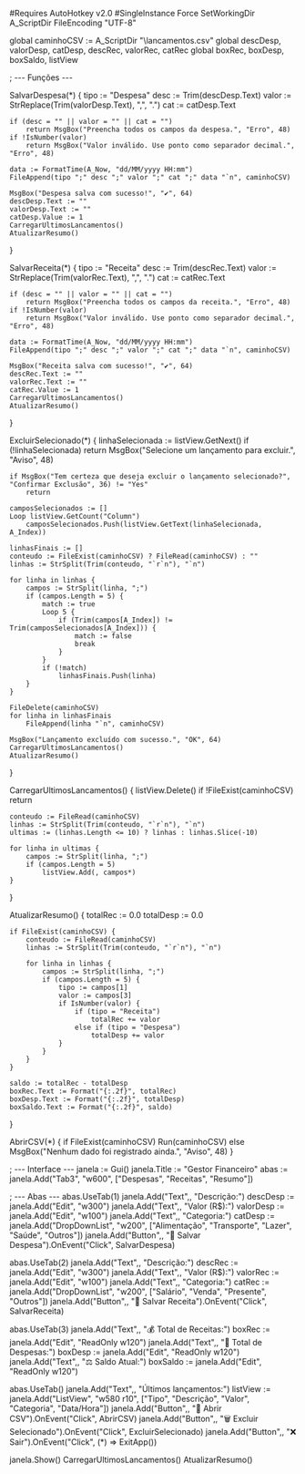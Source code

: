 #Requires AutoHotkey v2.0
#SingleInstance Force
SetWorkingDir A_ScriptDir
FileEncoding "UTF-8"

global caminhoCSV := A_ScriptDir "\lancamentos.csv"
global descDesp, valorDesp, catDesp, descRec, valorRec, catRec
global boxRec, boxDesp, boxSaldo, listView

; --- Funções ---

SalvarDespesa(*) {
    tipo := "Despesa"
    desc := Trim(descDesp.Text)
    valor := StrReplace(Trim(valorDesp.Text), ",", ".")
    cat := catDesp.Text

    if (desc = "" || valor = "" || cat = "")
        return MsgBox("Preencha todos os campos da despesa.", "Erro", 48)
    if !IsNumber(valor)
        return MsgBox("Valor inválido. Use ponto como separador decimal.", "Erro", 48)

    data := FormatTime(A_Now, "dd/MM/yyyy HH:mm")
    FileAppend(tipo ";" desc ";" valor ";" cat ";" data "`n", caminhoCSV)

    MsgBox("Despesa salva com sucesso!", "✔", 64)
    descDesp.Text := ""
    valorDesp.Text := ""
    catDesp.Value := 1
    CarregarUltimosLancamentos()
    AtualizarResumo()
}

SalvarReceita(*) {
    tipo := "Receita"
    desc := Trim(descRec.Text)
    valor := StrReplace(Trim(valorRec.Text), ",", ".")
    cat := catRec.Text

    if (desc = "" || valor = "" || cat = "")
        return MsgBox("Preencha todos os campos da receita.", "Erro", 48)
    if !IsNumber(valor)
        return MsgBox("Valor inválido. Use ponto como separador decimal.", "Erro", 48)

    data := FormatTime(A_Now, "dd/MM/yyyy HH:mm")
    FileAppend(tipo ";" desc ";" valor ";" cat ";" data "`n", caminhoCSV)

    MsgBox("Receita salva com sucesso!", "✔", 64)
    descRec.Text := ""
    valorRec.Text := ""
    catRec.Value := 1
    CarregarUltimosLancamentos()
    AtualizarResumo()
}

ExcluirSelecionado(*) {
    linhaSelecionada := listView.GetNext()
    if (!linhaSelecionada)
        return MsgBox("Selecione um lançamento para excluir.", "Aviso", 48)

    if MsgBox("Tem certeza que deseja excluir o lançamento selecionado?", "Confirmar Exclusão", 36) != "Yes"
        return

    camposSelecionados := []
    Loop listView.GetCount("Column")
        camposSelecionados.Push(listView.GetText(linhaSelecionada, A_Index))

    linhasFinais := []
    conteudo := FileExist(caminhoCSV) ? FileRead(caminhoCSV) : ""
    linhas := StrSplit(Trim(conteudo, "`r`n"), "`n")

    for linha in linhas {
        campos := StrSplit(linha, ";")
        if (campos.Length = 5) {
            match := true
            Loop 5 {
                if (Trim(campos[A_Index]) != Trim(camposSelecionados[A_Index])) {
                    match := false
                    break
                }
            }
            if (!match)
                linhasFinais.Push(linha)
        }
    }

    FileDelete(caminhoCSV)
    for linha in linhasFinais
        FileAppend(linha "`n", caminhoCSV)

    MsgBox("Lançamento excluído com sucesso.", "OK", 64)
    CarregarUltimosLancamentos()
    AtualizarResumo()
}

CarregarUltimosLancamentos() {
    listView.Delete()
    if !FileExist(caminhoCSV)
        return

    conteudo := FileRead(caminhoCSV)
    linhas := StrSplit(Trim(conteudo, "`r`n"), "`n")
    ultimas := (linhas.Length <= 10) ? linhas : linhas.Slice(-10)

    for linha in ultimas {
        campos := StrSplit(linha, ";")
        if (campos.Length = 5)
            listView.Add(, campos*)
    }
}

AtualizarResumo() {
    totalRec := 0.0
    totalDesp := 0.0

    if FileExist(caminhoCSV) {
        conteudo := FileRead(caminhoCSV)
        linhas := StrSplit(Trim(conteudo, "`r`n"), "`n")

        for linha in linhas {
            campos := StrSplit(linha, ";")
            if (campos.Length = 5) {
                tipo := campos[1]
                valor := campos[3]
                if IsNumber(valor) {
                    if (tipo = "Receita")
                        totalRec += valor
                    else if (tipo = "Despesa")
                        totalDesp += valor
                }
            }
        }
    }

    saldo := totalRec - totalDesp
    boxRec.Text := Format("{:.2f}", totalRec)
    boxDesp.Text := Format("{:.2f}", totalDesp)
    boxSaldo.Text := Format("{:.2f}", saldo)
}

AbrirCSV(*) {
    if FileExist(caminhoCSV)
        Run(caminhoCSV)
    else
        MsgBox("Nenhum dado foi registrado ainda.", "Aviso", 48)
}

; --- Interface ---
janela := Gui()
janela.Title := "Gestor Financeiro"
abas := janela.Add("Tab3", "w600", ["Despesas", "Receitas", "Resumo"])

; --- Abas ---
abas.UseTab(1)
janela.Add("Text",, "Descrição:")
descDesp := janela.Add("Edit", "w300")
janela.Add("Text",, "Valor (R$):")
valorDesp := janela.Add("Edit", "w100")
janela.Add("Text",, "Categoria:")
catDesp := janela.Add("DropDownList", "w200", ["Alimentação", "Transporte", "Lazer", "Saúde", "Outros"])
janela.Add("Button",, "💾 Salvar Despesa").OnEvent("Click", SalvarDespesa)

abas.UseTab(2)
janela.Add("Text",, "Descrição:")
descRec := janela.Add("Edit", "w300")
janela.Add("Text",, "Valor (R$):")
valorRec := janela.Add("Edit", "w100")
janela.Add("Text",, "Categoria:")
catRec := janela.Add("DropDownList", "w200", ["Salário", "Venda", "Presente", "Outros"])
janela.Add("Button",, "💾 Salvar Receita").OnEvent("Click", SalvarReceita)

abas.UseTab(3)
janela.Add("Text",, "💰 Total de Receitas:")
boxRec := janela.Add("Edit", "ReadOnly w120")
janela.Add("Text",, "💸 Total de Despesas:")
boxDesp := janela.Add("Edit", "ReadOnly w120")
janela.Add("Text",, "⚖️ Saldo Atual:")
boxSaldo := janela.Add("Edit", "ReadOnly w120")

abas.UseTab()
janela.Add("Text",, "Últimos lançamentos:")
listView := janela.Add("ListView", "w580 r10", ["Tipo", "Descrição", "Valor", "Categoria", "Data/Hora"])
janela.Add("Button",, "📂 Abrir CSV").OnEvent("Click", AbrirCSV)
janela.Add("Button",, "🗑️ Excluir Selecionado").OnEvent("Click", ExcluirSelecionado)
janela.Add("Button",, "❌ Sair").OnEvent("Click", (*) => ExitApp())

janela.Show()
CarregarUltimosLancamentos()
AtualizarResumo()